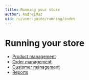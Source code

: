 ```yaml
---
title: Running your store
author: AndreiMaz
uid: ru/user-guide/running/index
---
```

# Running your store

* [Product management](xref:ru/user-guide/running/product-management/index)
* [Order management](xref:ru/user-guide/running/order-management/index)
* [Customer management](xref:ru/user-guide/running/customer-management/index)
* [Reports](xref:ru/user-guide/running/reports/index)
